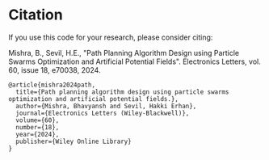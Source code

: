 # Citation

If you use this code for your research, please consider citing:

Mishra, B., Sevil, H.E., "Path Planning Algorithm Design using Particle Swarms Optimization and Artificial Potential Fields". Electronics Letters, vol. 60, issue 18, e70038, 2024.

```
@article{mishra2024path,
  title={Path planning algorithm design using particle swarms optimization and artificial potential fields.},
  author={Mishra, Bhavyansh and Sevil, Hakki Erhan},
  journal={Electronics Letters (Wiley-Blackwell)},
  volume={60},
  number={18},
  year={2024},
  publisher={Wiley Online Library}
}
```
